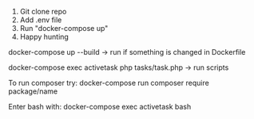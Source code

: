 1. Git clone repo
2. Add .env file
3. Run "docker-compose up"
4. Happy hunting

docker-compose up --build -> run if something is changed in Dockerfile

docker-compose exec activetask php tasks/task.php -> run scripts

To run composer try:
docker-compose run composer require package/name

Enter bash with: 
docker-compose exec activetask bash